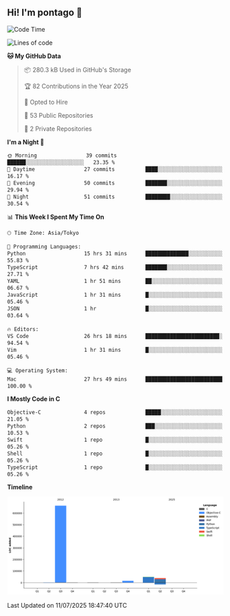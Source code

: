 ## Hi! I'm pontago 👋

<!--START_SECTION:waka-->
![Code Time](http://img.shields.io/badge/Code%20Time-417%20hrs%2016%20mins-blue)

![Lines of code](https://img.shields.io/badge/From%20Hello%20World%20I%27ve%20Written-768.9%20thousand%20lines%20of%20code-blue)

**🐱 My GitHub Data** 

> 📦 280.3 kB Used in GitHub's Storage 
 > 
> 🏆 82 Contributions in the Year 2025
 > 
> 💼 Opted to Hire
 > 
> 📜 53 Public Repositories 
 > 
> 🔑 2 Private Repositories 
 > 
**I'm a Night 🦉** 

```text
🌞 Morning                39 commits          ██████░░░░░░░░░░░░░░░░░░░   23.35 % 
🌆 Daytime                27 commits          ████░░░░░░░░░░░░░░░░░░░░░   16.17 % 
🌃 Evening                50 commits          ███████░░░░░░░░░░░░░░░░░░   29.94 % 
🌙 Night                  51 commits          ████████░░░░░░░░░░░░░░░░░   30.54 % 
```


📊 **This Week I Spent My Time On** 

```text
🕑︎ Time Zone: Asia/Tokyo

💬 Programming Languages: 
Python                   15 hrs 31 mins      ██████████████░░░░░░░░░░░   55.83 % 
TypeScript               7 hrs 42 mins       ███████░░░░░░░░░░░░░░░░░░   27.71 % 
YAML                     1 hr 51 mins        ██░░░░░░░░░░░░░░░░░░░░░░░   06.67 % 
JavaScript               1 hr 31 mins        █░░░░░░░░░░░░░░░░░░░░░░░░   05.46 % 
JSON                     1 hr                █░░░░░░░░░░░░░░░░░░░░░░░░   03.64 % 

🔥 Editors: 
VS Code                  26 hrs 18 mins      ████████████████████████░   94.54 % 
Vim                      1 hr 31 mins        █░░░░░░░░░░░░░░░░░░░░░░░░   05.46 % 

💻 Operating System: 
Mac                      27 hrs 49 mins      █████████████████████████   100.00 % 
```

**I Mostly Code in C** 

```text
Objective-C              4 repos             █████░░░░░░░░░░░░░░░░░░░░   21.05 % 
Python                   2 repos             ███░░░░░░░░░░░░░░░░░░░░░░   10.53 % 
Swift                    1 repo              █░░░░░░░░░░░░░░░░░░░░░░░░   05.26 % 
Shell                    1 repo              █░░░░░░░░░░░░░░░░░░░░░░░░   05.26 % 
TypeScript               1 repo              █░░░░░░░░░░░░░░░░░░░░░░░░   05.26 % 
```



**Timeline**

![Lines of Code chart](https://raw.githubusercontent.com/pontago/pontago/main/assets/bar_graph.png)


 Last Updated on 11/07/2025 18:47:40 UTC
<!--END_SECTION:waka-->
